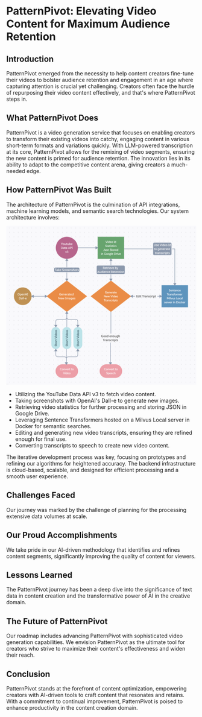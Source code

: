 # PatternPivot: Elevating Video Content for Maximum Audience Retention

## Introduction
PatternPivot emerged from the necessity to help content creators fine-tune their videos to bolster audience retention and engagement in an age where capturing attention is crucial yet challenging. Creators often face the hurdle of repurposing their video content effectively, and that's where PatternPivot steps in.

## What PatternPivot Does
PatternPivot is a video generation service that focuses on enabling creators to transform their existing videos into catchy, engaging content in various short-term formats and variations quickly. With LLM-powered transcription at its core, PatternPivot allows for the remixing of video segments, ensuring the new content is primed for audience retention. The innovation lies in its ability to adapt to the competitive content arena, giving creators a much-needed edge.

## How PatternPivot Was Built
The architecture of PatternPivot is the culmination of API integrations, machine learning models, and semantic search technologies. Our system architecture involves:

![Video Generation Systems Architecture Diagram](Generating_Video_Systems_Diagram.png)

- Utilizing the YouTube Data API v3 to fetch video content.
- Taking screenshots with OpenAI's Dall-e to generate new images.
- Retrieving video statistics for further processing and storing JSON in Google Drive.
- Leveraging Sentence Transformers hosted on a Milvus Local server in Docker for semantic searches.
- Editing and generating new video transcripts, ensuring they are refined enough for final use.
- Converting transcripts to speech to create new video content.

The iterative development process was key, focusing on prototypes and refining our algorithms for heightened accuracy. The backend infrastructure is cloud-based, scalable, and designed for efficient processing and a smooth user experience.

## Challenges Faced
Our journey was marked by the challenge of planning for the processing extensive data volumes at scale.

## Our Proud Accomplishments
We take pride in our AI-driven methodology that identifies and refines content segments, significantly improving the quality of content for viewers.

## Lessons Learned
The PatternPivot journey has been a deep dive into the significance of text data in content creation and the transformative power of AI in the creative domain. 

## The Future of PatternPivot
Our roadmap includes advancing PatternPivot with sophisticated video generation capabilities. We envision PatternPivot as the ultimate tool for creators who strive to maximize their content's effectiveness and widen their reach.

## Conclusion
PatternPivot stands at the forefront of content optimization, empowering creators with AI-driven tools to craft content that resonates and retains. With a commitment to continual improvement, PatternPivot is poised to enhance productivity in the content creation domain.
